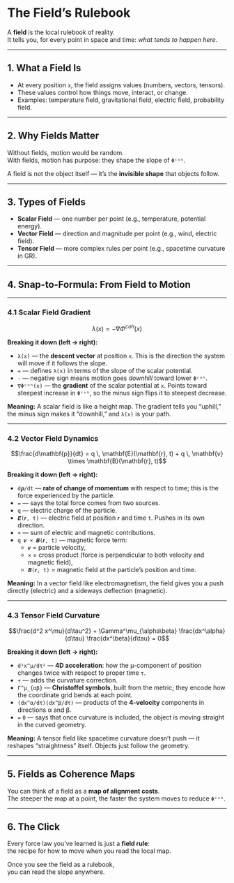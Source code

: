# The Field’s Rulebook

A **field** is the local rulebook of reality.  
It tells you, for every point in space and time: *what tends to happen here*.

---

## 1. What a Field Is

- At every position `x`, the field assigns values (numbers, vectors, tensors).  
- These values control how things move, interact, or change.  
- Examples: temperature field, gravitational field, electric field, probability field.

---

## 2. Why Fields Matter

Without fields, motion would be random.  
With fields, motion has purpose: they shape the slope of `Φᶜᵒʰ`.

A field is not the object itself — it’s the **invisible shape** that objects follow.

---

## 3. Types of Fields

- **Scalar Field** — one number per point (e.g., temperature, potential energy).  
- **Vector Field** — direction and magnitude per point (e.g., wind, electric field).  
- **Tensor Field** — more complex rules per point (e.g., spacetime curvature in GR).

---

## 4. Snap-to-Formula: From Field to Motion

---

### 4.1 Scalar Field Gradient

```math
\lambda(x) = -\nabla \Phi^{coh}(x)
```

**Breaking it down (left → right):**

- `λ(x)` — the **descent vector** at position `x`. This is the direction the system will move if it follows the slope.  
- `=` — defines `λ(x)` in terms of the slope of the scalar potential.  
- `-` — negative sign means motion goes *downhill* toward lower `Φᶜᵒʰ`.  
- `∇Φᶜᵒʰ(x)` — the **gradient** of the scalar potential at `x`. Points toward steepest increase in `Φᶜᵒʰ`, so the minus sign flips it to steepest decrease.

**Meaning:** A scalar field is like a height map. The gradient tells you “uphill,” the minus sign makes it “downhill,” and `λ(x)` is your path.

---

### 4.2 Vector Field Dynamics

```math
\frac{d\mathbf{p}}{dt} = q \, \mathbf{E}(\mathbf{r}, t) + q \, \mathbf{v} \times \mathbf{B}(\mathbf{r}, t)
```

**Breaking it down (left → right):**

- `d𝒑/dt` — **rate of change of momentum** with respect to time; this is the force experienced by the particle.  
- `=` — says the total force comes from two sources.  
- `q` — electric charge of the particle.  
- `𝑬(𝒓, t)` — electric field at position `𝒓` and time `t`. Pushes in its own direction.  
- `+` — sum of electric and magnetic contributions.  
- `q 𝒗 × 𝑩(𝒓, t)` — magnetic force term:  
  - `𝒗` = particle velocity,  
  - `×` = cross product (force is perpendicular to both velocity and magnetic field),  
  - `𝑩(𝒓, t)` = magnetic field at the particle’s position and time.

**Meaning:** In a vector field like electromagnetism, the field gives you a push directly (electric) and a sideways deflection (magnetic).

---

### 4.3 Tensor Field Curvature

```math
\frac{d^2 x^\mu}{d\tau^2} + \Gamma^\mu_{\alpha\beta} \frac{dx^\alpha}{d\tau} \frac{dx^\beta}{d\tau} = 0
```

**Breaking it down (left → right):**

- `d²x^μ/dτ²` — **4D acceleration**: how the μ-component of position changes twice with respect to proper time `τ`.  
- `+` — adds the curvature correction.  
- `Γ^μ_{αβ}` — **Christoffel symbols**, built from the metric; they encode how the coordinate grid bends at each point.  
- `(dx^α/dτ)(dx^β/dτ)` — products of the **4-velocity** components in directions α and β.  
- `=` `0` — says that once curvature is included, the object is moving straight in the curved geometry.

**Meaning:** A tensor field like spacetime curvature doesn’t push — it reshapes “straightness” itself. Objects just follow the geometry.

---

## 5. Fields as Coherence Maps

You can think of a field as a **map of alignment costs**.  
The steeper the map at a point, the faster the system moves to reduce `Φᶜᵒʰ`.

---

## 6. The Click

Every force law you’ve learned is just a **field rule**:  
the recipe for how to move when you read the local map.

Once you see the field as a rulebook,  
you can read the slope anywhere.
